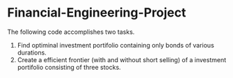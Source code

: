 # Financial-Engineering-Project

The following code accomplishes two tasks.
1. Find optiminal investment portifolio containing only bonds of various durations.
2. Create a efficient frontier (with and without short selling) of a investment portifolio consisting of three stocks.
